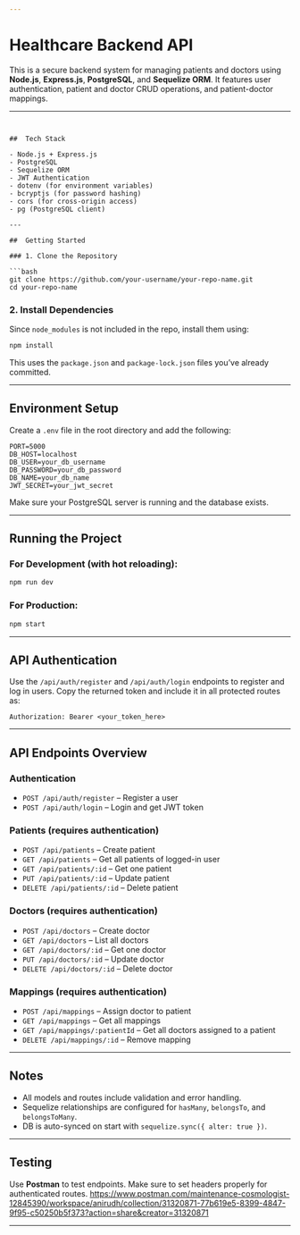 ```yaml
---

````
#  Healthcare Backend API

This is a secure backend system for managing patients and doctors using **Node.js**, **Express.js**, **PostgreSQL**, and **Sequelize ORM**. It features user authentication, patient and doctor CRUD operations, and patient-doctor mappings.

---
```


##  Tech Stack

- Node.js + Express.js
- PostgreSQL
- Sequelize ORM
- JWT Authentication
- dotenv (for environment variables)
- bcryptjs (for password hashing)
- cors (for cross-origin access)
- pg (PostgreSQL client)

---

##  Getting Started

### 1. Clone the Repository

```bash
git clone https://github.com/your-username/your-repo-name.git
cd your-repo-name
````

### 2. Install Dependencies

Since `node_modules` is not included in the repo, install them using:

```bash
npm install
```

This uses the `package.json` and `package-lock.json` files you’ve already committed.

---

##  Environment Setup

Create a `.env` file in the root directory and add the following:

```env
PORT=5000
DB_HOST=localhost
DB_USER=your_db_username
DB_PASSWORD=your_db_password
DB_NAME=your_db_name
JWT_SECRET=your_jwt_secret
```

Make sure your PostgreSQL server is running and the database exists.

---

##  Running the Project

### For Development (with hot reloading):

```bash
npm run dev
```

### For Production:

```bash
npm start
```

---

##  API Authentication

Use the `/api/auth/register` and `/api/auth/login` endpoints to register and log in users. Copy the returned token and include it in all protected routes as:

```
Authorization: Bearer <your_token_here>
```

---

##  API Endpoints Overview

### Authentication

* `POST /api/auth/register` – Register a user
* `POST /api/auth/login` – Login and get JWT token

### Patients (requires authentication)

* `POST /api/patients` – Create patient
* `GET /api/patients` – Get all patients of logged-in user
* `GET /api/patients/:id` – Get one patient
* `PUT /api/patients/:id` – Update patient
* `DELETE /api/patients/:id` – Delete patient

### Doctors (requires authentication)

* `POST /api/doctors` – Create doctor
* `GET /api/doctors` – List all doctors
* `GET /api/doctors/:id` – Get one doctor
* `PUT /api/doctors/:id` – Update doctor
* `DELETE /api/doctors/:id` – Delete doctor

### Mappings (requires authentication)

* `POST /api/mappings` – Assign doctor to patient
* `GET /api/mappings` – Get all mappings
* `GET /api/mappings/:patientId` – Get all doctors assigned to a patient
* `DELETE /api/mappings/:id` – Remove mapping

---

##  Notes

* All models and routes include validation and error handling.
* Sequelize relationships are configured for `hasMany`, `belongsTo`, and `belongsToMany`.
* DB is auto-synced on start with `sequelize.sync({ alter: true })`.

---

##  Testing

Use **Postman** to test endpoints. Make sure to set headers properly for authenticated routes.
https://www.postman.com/maintenance-cosmologist-12845390/workspace/anirudh/collection/31320871-77b619e5-8399-4847-9f95-c50250b5f373?action=share&creator=31320871

---
```
